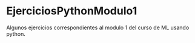 # EjerciciosPythonModulo1
Algunos ejercicios correspondientes al modulo 1 del curso de ML usando python.
